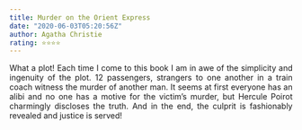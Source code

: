 ```yaml
---
title: Murder on the Orient Express
date: "2020-06-03T05:20:56Z"
author: Agatha Christie
rating: ⭐⭐⭐⭐
---
```


<style>
body {
text-align: justify}
</style>

What a plot! Each time I come to this book I am in awe of the simplicity and ingenuity of the plot. 12 passengers, strangers to one another in a train coach witness the murder of another man. It seems at first everyone has an alibi and no one has a motive for the victim’s murder, but Hercule Poirot charmingly discloses the truth. And in the end, the culprit is fashionably revealed and justice is served!